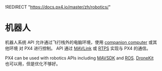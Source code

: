 !REDIRECT "https://docs.px4.io/master/zh/robotics/"

# 机器人

机器人系统 API 允许通过飞行栈外的电脑环境，使用 [companion computer](../companion_computer/pixhawk_companion.md) 或其他环境 对 PX4 进行控制。 API 通过 [MAVLink](../middleware/mavlink.md) 或 [RTPS](../middleware/micrortps.md) 实现与 PX4 的通信。

PX4 can be used with robotics APIs including [MAVSDK](https://www.dronecode.org/sdk/) and [ROS](../ros/README.md). [DroneKit](../robotics/dronekit.md) 也可以用，但是优化不够好。